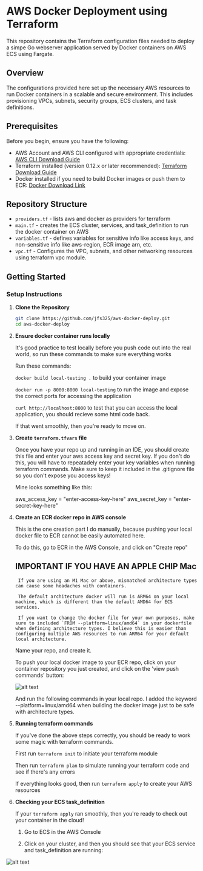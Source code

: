 # AWS Docker Deployment using Terraform

This repository contains the Terraform configuration files needed to deploy a simpe Go webserver application served by Docker containers on AWS ECS using Fargate.

## Overview

The configurations provided here set up the necessary AWS resources to run Docker containers in a scalable and secure environment. This includes provisioning VPCs, subnets, security groups, ECS clusters, and task definitions.

## Prerequisites

Before you begin, ensure you have the following: 
- AWS Account and AWS CLI configured with appropriate credentials: [AWS CLI Download Guide](https://docs.aws.amazon.com/cli/latest/userguide/getting-started-install.html)
- Terraform installed (version 0.12.x or later recommended): [Terraform Download Guide](https://developer.hashicorp.com/terraform/install)
- Docker installed if you need to build Docker images or push them to ECR: [Docker Download Link](https://www.docker.com/products/docker-desktop/)

## Repository Structure

- `providers.tf` - lists aws and docker as providers for terraform
- `main.tf` - creates the ECS cluster, services, and task_definition to run the docker container on AWS
- `variables.tf` - defines variables for sensitive info like access keys, and non-sensitive info like aws-region, ECR image arn, etc.
- `vpc.tf` - Configures the VPC, subnets, and other networking resources using terraform vpc module.

## Getting Started

### Setup Instructions

1. **Clone the Repository**

   ```bash
   git clone https://github.com/jfs325/aws-docker-deploy.git
   cd aws-docker-deploy

2. **Ensure docker container runs locally**

    It's good practice to test locally before you push code out into the real world, so run these commands to make sure everything works

    Run these commands:

    `docker build local-testing .` to build your container image

    `docker run -p 8000:8000 local-testing` to run the image and expose the correct ports for accessing the application

    `curl http://localhost:8000` to test that you can access the local application, you should recieve some html code back.

    If that went smoothly, then you're ready to move on.

3. **Create `terraform.tfvars` file**

    Once you have your repo up and running in an IDE, you should create this file and enter your aws access key and secret key. If you don't do this, you will have to repeatadely enter your key variables when running terraform commands. Make sure to keep it included in the .gitignore file so you don't expose you access keys!

    Mine looks something like this:

    aws_access_key = "enter-access-key-here"
    aws_secret_key = "enter-secret-key-here"

4. **Create an ECR docker repo in AWS console**
    
    This is the one creation part I do manually, because pushing your local docker file to ECR cannot be easily automated here.

    To do this, go to ECR in the AWS Console, and click on "Create repo"

    ## IMPORTANT IF YOU HAVE AN APPLE CHIP Mac
        If you are using an M1 Mac or above, mismatched architecture types can cause some headaches with containers. 
        
        The default architecture docker will run is ARM64 on your local machine, which is different than the default AMD64 for ECS services.

        If you want to change the docker file for your own purposes, make sure to included `FROM --platform=linux/amd64` in your dockerfile when defining architecture types. I believe this is easier than configuring multiple AWS resources to run ARM64 for your default local architecture. 
    
    Name your repo, and create it.

    To push your local docker image to your ECR repo, click on your container repository you just created, and click on the 'view push commands' button:

     ![alt text](image-1.png)

    And run the following commands in your local repo. I added the keyword --platform=linux/amd64 when building the docker image just to be safe with architecture types.

5. **Running terraform commands**

    If you've done the above steps correctly, you should be ready to work some magic with terraform commands.

    First run `terraform init` to initiate your terraform module

    Then run `terraform plan` to simulate running your terraform code and see if there's any errors

    If everything looks good, then run `terraform apply` to create your AWS resources


6. **Checking your ECS task_definition** 
    
    If your `terraform apply` ran smoothly, then you're ready to check out your container in the cloud!

    1. Go to ECS in the AWS Console

    2. Click on your cluster, and then you should see that your ECS service and task_definition are running:

![alt text](image.png)


